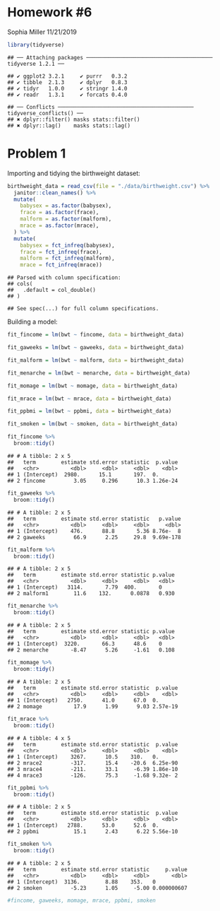 Homework \#6
================
Sophia Miller
11/21/2019

``` r
library(tidyverse)
```

    ## ── Attaching packages ──────────────────────────────────────── tidyverse 1.2.1 ──

    ## ✔ ggplot2 3.2.1     ✔ purrr   0.3.2
    ## ✔ tibble  2.1.3     ✔ dplyr   0.8.3
    ## ✔ tidyr   1.0.0     ✔ stringr 1.4.0
    ## ✔ readr   1.3.1     ✔ forcats 0.4.0

    ## ── Conflicts ─────────────────────────────────────────── tidyverse_conflicts() ──
    ## ✖ dplyr::filter() masks stats::filter()
    ## ✖ dplyr::lag()    masks stats::lag()

# Problem 1

Importing and tidying the birthweight dataset:

``` r
birthweight_data = read_csv(file = "./data/birthweight.csv") %>% 
  janitor::clean_names() %>% 
  mutate(
    babysex = as.factor(babysex),
    frace = as.factor(frace),
    malform = as.factor(malform),
    mrace = as.factor(mrace),
  ) %>% 
  mutate(
    babysex = fct_infreq(babysex),
    frace = fct_infreq(frace),
    malform = fct_infreq(malform),
    mrace = fct_infreq(mrace))
```

    ## Parsed with column specification:
    ## cols(
    ##   .default = col_double()
    ## )

    ## See spec(...) for full column specifications.

Building a model:

``` r
fit_fincome = lm(bwt ~ fincome, data = birthweight_data) 

fit_gaweeks = lm(bwt ~ gaweeks, data = birthweight_data)

fit_malform = lm(bwt ~ malform, data = birthweight_data)

fit_menarche = lm(bwt ~ menarche, data = birthweight_data)

fit_momage = lm(bwt ~ momage, data = birthweight_data)

fit_mrace = lm(bwt ~ mrace, data = birthweight_data)

fit_ppbmi = lm(bwt ~ ppbmi, data = birthweight_data)

fit_smoken = lm(bwt ~ smoken, data = birthweight_data) 

fit_fincome %>%
  broom::tidy()
```

    ## # A tibble: 2 x 5
    ##   term        estimate std.error statistic  p.value
    ##   <chr>          <dbl>     <dbl>     <dbl>    <dbl>
    ## 1 (Intercept)  2980.      15.1       197.  0.      
    ## 2 fincome         3.05     0.296      10.3 1.26e-24

``` r
fit_gaweeks %>%
  broom::tidy()
```

    ## # A tibble: 2 x 5
    ##   term        estimate std.error statistic   p.value
    ##   <chr>          <dbl>     <dbl>     <dbl>     <dbl>
    ## 1 (Intercept)    476.      88.8       5.36 8.76e-  8
    ## 2 gaweeks         66.9      2.25     29.8  9.69e-178

``` r
fit_malform %>%
  broom::tidy()
```

    ## # A tibble: 2 x 5
    ##   term        estimate std.error statistic p.value
    ##   <chr>          <dbl>     <dbl>     <dbl>   <dbl>
    ## 1 (Intercept)   3114.       7.79  400.       0    
    ## 2 malform1        11.6    132.      0.0878   0.930

``` r
fit_menarche %>%
  broom::tidy()
```

    ## # A tibble: 2 x 5
    ##   term        estimate std.error statistic p.value
    ##   <chr>          <dbl>     <dbl>     <dbl>   <dbl>
    ## 1 (Intercept)  3220.       66.3      48.6    0    
    ## 2 menarche       -8.47      5.26     -1.61   0.108

``` r
fit_momage %>%
  broom::tidy()
```

    ## # A tibble: 2 x 5
    ##   term        estimate std.error statistic  p.value
    ##   <chr>          <dbl>     <dbl>     <dbl>    <dbl>
    ## 1 (Intercept)   2750.      41.0      67.0  0.      
    ## 2 momage          17.9      1.99      9.03 2.57e-19

``` r
fit_mrace %>%
  broom::tidy()
```

    ## # A tibble: 4 x 5
    ##   term        estimate std.error statistic  p.value
    ##   <chr>          <dbl>     <dbl>     <dbl>    <dbl>
    ## 1 (Intercept)    3267.      10.5    310.   0.      
    ## 2 mrace2         -317.      15.4    -20.6  6.25e-90
    ## 3 mrace4         -211.      33.1     -6.39 1.86e-10
    ## 4 mrace3         -126.      75.3     -1.68 9.32e- 2

``` r
fit_ppbmi %>%
  broom::tidy()
```

    ## # A tibble: 2 x 5
    ##   term        estimate std.error statistic  p.value
    ##   <chr>          <dbl>     <dbl>     <dbl>    <dbl>
    ## 1 (Intercept)   2788.      53.0      52.6  0.      
    ## 2 ppbmi           15.1      2.43      6.22 5.56e-10

``` r
fit_smoken %>%
  broom::tidy()
```

    ## # A tibble: 2 x 5
    ##   term        estimate std.error statistic     p.value
    ##   <chr>          <dbl>     <dbl>     <dbl>       <dbl>
    ## 1 (Intercept)  3136.        8.88    353.   0          
    ## 2 smoken         -5.23      1.05     -5.00 0.000000607

``` r
#fincome, gaweeks, momage, mrace, ppbmi, smoken
```
